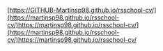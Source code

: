 [https://GITHUB-Martinsp98.github.io/rsschool-cv/](https://martinsp98.github.io/rsschool-cv/)https://martinsp98.github.io/rsschool-cv/](https://martinsp98.github.io/rsschool-cv/)https://martinsp98.github.io/rsschool-cv/

